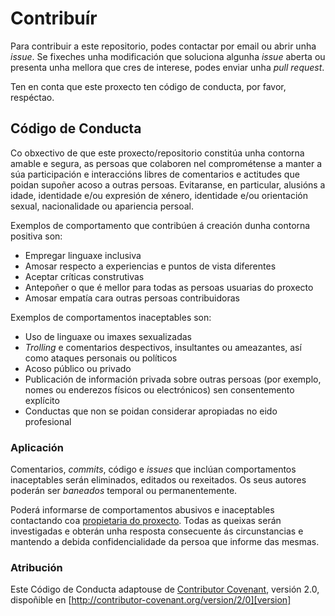 # Contribuír

Para contribuir a este repositorio, podes contactar por email ou abrir unha _issue_. Se fixeches unha modificación que soluciona algunha _issue_ aberta ou presenta unha mellora que cres de interese, podes enviar unha _pull request_.

Ten en conta que este proxecto ten código de conducta, por favor, respéctao.

## Código de Conducta

Co obxectivo de que este proxecto/repositorio constitúa unha contorna amable e segura, as persoas que colaboren nel comprométense a manter a súa participación e interaccións libres de comentarios e actitudes que poidan supoñer acoso a outras persoas. Evitaranse, en particular, alusións a idade, identidade e/ou expresión de xénero, identidade e/ou orientación sexual, nacionalidade ou apariencia persoal.

Exemplos de comportamento que contribúen á creación dunha contorna positiva son:

* Empregar linguaxe inclusiva
* Amosar respecto a experiencias e puntos de vista diferentes
* Aceptar críticas construtivas
* Antepoñer o que é mellor para todas as persoas usuarias do proxecto
* Amosar empatía cara outras persoas contribuidoras

Exemplos de comportamentos inaceptables son:

* Uso de linguaxe ou imaxes sexualizadas
* _Trolling_ e comentarios despectivos, insultantes ou ameazantes, así como ataques personais ou políticos
* Acoso público ou privado
* Publicación de información privada sobre outras persoas (por exemplo, nomes ou enderezos físicos ou electrónicos) sen consentemento explícito
* Conductas que non se poidan considerar apropiadas no eido profesional

### Aplicación

Comentarios, _commits_, código e _issues_ que inclúan comportamentos inaceptables serán eliminados, editados ou rexeitados. Os seus autores poderán ser _baneados_ temporal ou permanentemente.

Poderá informarse de comportamentos abusivos e inaceptables contactando coa [propietaria do proxecto][correo]. Todas as queixas serán investigadas e obterán unha resposta consecuente ás circunstancias e mantendo a debida confidencialidade da persoa que informe das mesmas.

### Atribución

Este Código de Conducta adaptouse de [Contributor Covenant][homepage], versión 2.0,
dispoñible en [http://contributor-covenant.org/version/2/0][version]

[correo]: mailto:lcastro@udc.es
[homepage]: http://contributor-covenant.org
[version]: http://contributor-covenant.org/version/2/0/